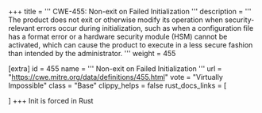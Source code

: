 +++
title = '''
CWE-455: Non-exit on Failed Initialization
'''
description	= '''
The product does not exit or otherwise modify its operation when security-relevant errors occur during initialization, such as when a configuration file has a format error or a hardware security module (HSM) cannot be activated, which can cause the product to execute in a less secure fashion than intended by the administrator.
'''
weight = 455

[extra]
id = 455
name = '''
Non-exit on Failed Initialization
'''
url = "https://cwe.mitre.org/data/definitions/455.html"
vote = "Virtually Impossible"
class = "Base"
clippy_helps = false
rust_docs_links = [
	
]
+++
Init is forced in Rust